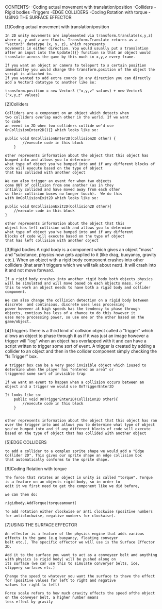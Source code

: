 CONTENTS:
    -Coding actual movement with translation/position
    -Colliders
    -Rigid bodies
    -Triggers
    -EDGE COLLIDERS
    -Coding Rotation with torque
    -USING THE SURFACE EFFECTOR

[1]Coding actual movement with translation/position
    
    In 2D unity movements are implemented via transform.translate(x,y,z) where x, y and z are floats. Transform.Translate returns as a "Vector3" datatype (x, y, z), which represents 
    movements in either direction. You would usually put a translation after an input into the Update(){} function so that an object would translate across the game by this much in x,y,z every frame. 
    
    If you want an object or camera to teleport to a certain position immediatley you would change the transform.position of the object the script is attached to.
    If you wanted to add extra coords in any direction you can directly add a Vector3 datatype to another like so:

    transform.position = new Vector3 ("x,y,z" values) + new Vector3 ("x,y,z" values)

[2]Colliders

    Colliders are a component on an object which detects when 
    two colliders overlap each other in the world. If we want 
    to code 
    an event in 2D when two colliders collide we'd use 
    OnCollisionEnter2D(){} which looks like so:

    public void OnCollisionEnter2D(Collision2D other) {
            //execute code in this block
        }

    other represents information about the object that this object has bumped into and allows you to determine
    what type of object you've bumped into and if any different blocks of code will execute based on the type of object
    that has collided with another object

    We can also trigger an event for when two objects
    come OUT of collision from one another (as in they
    intially collided and have moved away from each other
    so their collision boxes no longer touch).  We do this
    with OnCollisionExit2D which looks like so:

    public void OnCollisionExit2D(Collision2D other){
        //execute code in this block
    }

    other represents information about the object that this 
    object has left collision with and allows you to determine
    what type of object you've bumped into and if any different 
    blocks of code will execute based on the type of object
    that has left collision with another object

[3]Rigid bodies
    A rigid body is a component which gives an object "mass" and "substance, physics now gets applied to it (like drag, buoyancy, gravity etc.).
    When an object with a rigid body component crashes into other colliders (that aren't triggers which we will talk about next). It will crash
    into it and not move forward. 

    If a rigid body crashes into another rigid body both objects physics will be simulated and will move based on each objects mass. For
    this to work an object needs to have both a rigid body and collider component.

    We can also change the collision detection on a rigid body between discrete  and continious. discrete uses less processing 
    power however at high speeds has the tendency to phase through objects, contious has less of a chance to do this however it 
    uses more processing power, so use one or the other based on the game/object.

[4]Triggers
    There is a third kind of collision object called a "trigger" which allows an object to phase through it as if it was just an 
    image however a trigger will "log" when an object has overlapped with it and can have a script written to trigger 
    some sort of event. A trigger is created by adding a collider to an object and then in the collider component simply checking 
    the "Is Trigger" box.

    A trigger box can be a very good invisible object which isused to determine when the player has "entered an area" or
    triggered some sort of invisible trap

    If we want an event to happen when a collision occurs between an object and a trigger we would use OnTriggerEnter2D
    
    It looks like so:
        public void OnTriggerEnter2D(Collision2D other){
            //execute code in this block
        }

    
    other represents information about the object that this object has ran over the trigger into and allows you to determine what type of object 
    you've bumped into and if any different blocks of code will execute based on the type of object that has collided with another object

[5]EDGE COLLIDERS

    to add a collider to a complex sprite shape we would add a "Edge Collider 2D". This gives our sprite shape an edge collision box 
    that automatically conforms to the sprite shape.


[6]Coding Rotation with torque

    The force that rotates an object in unity is called "torque". Torque is a feature on an objects rigid body, so in order to
    edit it we first need to get the component like we did before,
    
    we can then do: 

    rigidbody.AddTorque(torqueamount)

    To add rotation either clockwise or anti clockwise (positive numbers for anticlockwise, negative numbers for clockwise).

[7]USING THE SURFACE EFFECTOR

    An effector is a feature of the physics engine that adds various effects in the game (e.g buoyancy, floating conveyer 
    belt etc.), The specific effector we will use is the Surface Effector 2D. 

    Add it to the surface you want to act as a conveyeer belt and anything with physics (a rigid body) will be pushed along on 
    its surface (we can use this to simulate converyer belts, ice, slippery surfaces etc.)

    Change the speed to whatever you want the surface to thave the effect for (positive values for left to right and negative 
    values for right to left)

    Force scale refers to how much gravity effects the speed ofthe object on the conveyer belt, a higher number means
    less effect by gravity